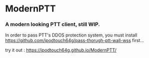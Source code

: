 # ModernPTT

### A modern looking PTT client, still WIP.

In order to pass PTT's DDOS protection system, you must install https://github.com/ipodtouch64g/pass-thorugh-ptt-wall-wss first...

try it out : https://ipodtouch64g.github.io/ModernPTT/ 



